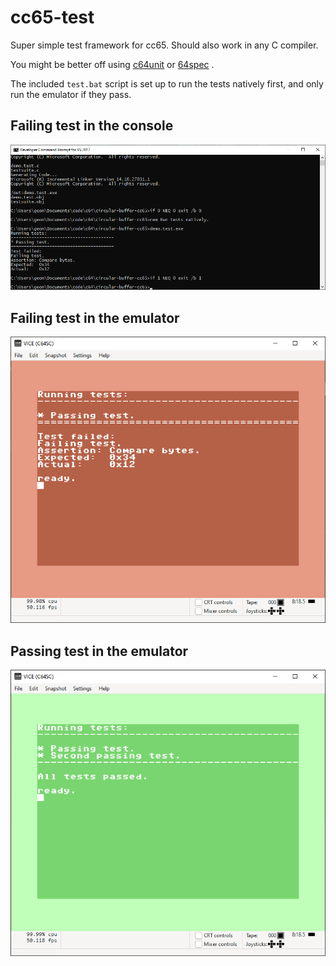 cc65-test
=======

Super simple test framework for cc65. Should also work in any C compiler.

You might be better off using [c64unit](https://www.commocore.com/repository/c64unit) or [64spec](https://64bites.com/64spec/) .

The included `test.bat` script is set up to run the tests natively first, and only run the emulator if they pass.

Failing test in the console
--------------------
![Failing test in the console](demo-test-failed-console.png)

Failing test in the emulator
--------------------
![Failing test in the emulator](demo-test-failed-emulator.png)

Passing test in the emulator
--------------------
![Passing test in the emulator](demo-test-passed-emulator.png)
